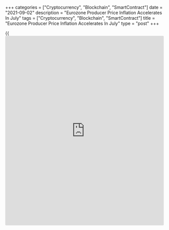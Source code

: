 +++
categories = ["Cryptocurrency", "Blockchain", "SmartContract"]
date = "2021-09-02"
description = "Eurozone Producer Price Inflation Accelerates In July"
tags = ["Cryptocurrency", "Blockchain", "SmartContract"]
title = "Eurozone Producer Price Inflation Accelerates In July"
type = "post"
+++

{{<iframe id="large-banner" src="https://www.bounty.group/#slide=28.0" width="100%" height="600" scrolling="no" style="border: 0px solid rgb(216, 221, 230); border-radius: 3px;">}}

Eurozone producer price inflation accelerated further in July on higher
energy prices, data from Eurostat showed on Thursday.

Producer prices increased 12.1 percent year-on-year in July, faster than
the 10.2 percent rise seen in June. Economists had forecast an annual
growth of 11 percent.

Excluding energy, producer price inflation increased to 6.7 percent from
5.6 percent in the previous month.

Energy prices advanced 28.9 percent annually and intermediate goods
prices grew 12.6 percent.

Prices of durable consumer goods and non-durable consumer goods were up
2.7 percent and 2.6 percent, respectively. At the same time, capital
goods prices gained 2.5 percent.

On a monthly basis, producer price inflation rose to 2.3 percent in July
from 1.4 percent in June. The rate of growth was well above economists'
forecast of 1.1 percent.

For comments and feedback [contact](https://www.playgroundfx.com/contact/): editorial@rtt[news](https://www.letsplayfx.com/blog/forex-news-website/).com

[Economic News][1]

 **What parts of the world are seeing the best (and worst) economic
performances lately? Click[here][2] to check out our [Econ Scorecard][2]
and find out! See up-to-the-moment [ranking](https://www.playgroundfx.com/blog/crypto-exchange-ranking/)s for the best and worst
performers in [GDP][3], [unemployment rate][4], [inflation][5] and much
more.**

   1. www.rtt[news](https://www.letsplayfx.com/blog/forex-news-website/).com/Content/EconomicNews.aspx
   2. www.rtt[news](https://www.letsplayfx.com/blog/forex-news-website/).com/economic-scorecard/world-rank/retail-sales/highest-performance.aspx
   3. www.rtt[news](https://www.letsplayfx.com/blog/forex-news-website/).com/economic-scorecard/world-rank/GDP/highest-performance.aspx
   4. www.rtt[news](https://www.letsplayfx.com/blog/forex-news-website/).com/economic-scorecard/world-rank/unemployment-rate/lowest-performance.aspx
   5. www.rtt[news](https://www.letsplayfx.com/blog/forex-news-website/).com/economic-scorecard/world-rank/CPI/highest-performance.aspx